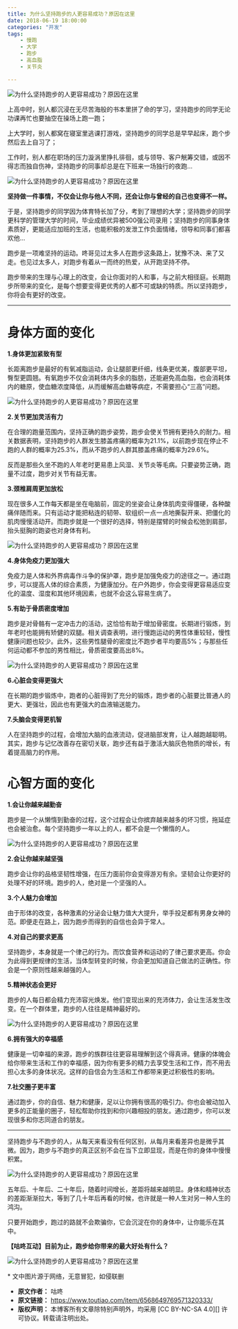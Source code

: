 ```yaml
---
title: 为什么坚持跑步的人更容易成功？原因在这里
date: 2018-06-19 18:00:00
categories: "开发"
tags:
	- 慢跑
	- 大学
	- 跑步
	- 高血脂
	- 关节炎

---
```


![为什么坚持跑步的人更容易成功？原因在这里][M7BJ-6NVF-IIZU.jpg]

上高中时，别人都沉浸在无尽苦海般的书本里拼了命的学习，坚持跑步的同学无论功课再忙也要抽空在操场上跑一跑；

上大学时，别人都窝在寝室里逃课打游戏，坚持跑步的同学总是早早起床，跑个步然后去上自习了；

工作时，别人都在职场的压力漩涡里挣扎徘徊，或与领导、客户觥筹交错，或因不得志而独自伤神，坚持跑步的同事却总是在下班来一场独行的夜跑...

![为什么坚持跑步的人更容易成功？原因在这里][NJ3A-3Q3E-MIYU.jpg]

**坚持做一件事情，不仅会让你与他人不同，还会让你与曾经的自己也变得不一样。**

于是，坚持跑步的同学因为体育特长加了分，考到了理想的大学；坚持跑步的同学更科学的管理大学的时间，毕业成绩优异被500强公司录用；坚持跑步的同事身体素质好，更能适应加班的生活，也能积极的发泄工作负面情绪，领导和同事们都喜欢他...

跑步是一项难坚持的运动。咚哥见过太多人在跑步这条路上，犹豫不决、来了又走。也见过太多人，对跑步有着从一而终的热爱，从开跑坚持不停。

跑步带来的生理与心理上的改变，会让你面对的人和事，与之前大相径庭。长期跑步所带来的变化，是每个想要变得更优秀的人都不可或缺的特质。所以坚持跑步，你将会有更好的改变。

--------------------

# **身体方面的变化** #

**1.身体更加紧致有型**

长距离跑步是最好的有氧减脂运动，会让腿部更纤细，线条更优美，腹部更平坦，臀型更圆翘。有氧跑步不仅会消耗体内多余的脂肪，还能避免高血脂，也会消耗体内的糖原，使血糖浓度降低，从而缓解高血糖等病症，不需要担心“三高”问题。

![为什么坚持跑步的人更容易成功？原因在这里][NVYB-MFIU-FZRU.jpg]

**2.关节更加灵活有力**

在合理的跑量范围内，坚持正确的跑步姿势，跑步会使关节拥有更持久的耐力。相关数据表明，坚持跑步的人群发生膝盖疼痛的概率为21.1%，以前跑步现在停止不跑的人群的概率为25.3%，而从不跑步的人群其膝盖疼痛的概率为29.6%。

反而是那些久坐不跑的人年老时更易患上风湿、关节炎等毛病。只要姿势正确，跑量不过度，跑步对关节有益无害。

**3.颈椎肩周更加放松**

现在很多人工作每天都是坐在电脑前，固定的坐姿会让身体肌肉变得僵硬，各种酸痛伴随而来。只有运动才能把粘连的韧带、软组织一点一点地撕裂开来、把僵化的肌肉慢慢活动开。而跑步就是一个很好的选择，特别是摆臂的时候会松弛到肩部，抬头挺胸的跑姿也对身体有利。

![为什么坚持跑步的人更容易成功？原因在这里][1529382538372d3c80b33a7]

**4.身体免疫力更加强大**

免疫力是人体和外界病毒作斗争的保护罩，跑步是加强免疫力的途径之一。通过跑步，可以提高人体的综合素质，为健康加分。在户外跑步，你会变得更容易适应变化的温度、湿度和其他环境因素，也就不会这么容易生病了。

**5.有助于骨质密度增加**

跑步是对骨骼有一定冲击力的活动，这恰恰有助于增加骨密度。长期进行锻炼，到年老时也能拥有矫健的双腿。相关调查表明，进行慢跑运动的男性体重较轻，慢性健康问题也较少。此外，这些男性腿骨的密度比不跑步者平均要高5%；与那些任何运动都不参加的男性相比，骨质密度要高出8%。

![为什么坚持跑步的人更容易成功？原因在这里][NJ3U-ZRY6-RMF2.jpg]

**6.心脏会变得更强大**

在长期的跑步锻炼中，跑者的心脏得到了充分的锻炼，跑步者的心脏要比普通人的更大、更强壮，因此也有更强大的血液输送能力。

**7.头脑会变得更机智**

人在坚持跑步的过程，会增加大脑的血液流动，促进脑部发育，让人越跑越聪明。其实，跑步与记忆改善存在密切关联，跑步还有益于激活大脑灰色物质的增长，有着提高脑力的作用。

# **心智方面的变化** #

**1.会让你越来越勤奋**

跑步是一个从懒惰到勤奋的过程，这个过程会让你摈弃越来越多的坏习惯，拖延症也会被治愈。每个坚持跑步一年以上的人，都不会是一个懒惰的人。

![为什么坚持跑步的人更容易成功？原因在这里][BERM-VV7R-R7B2.jpg]

**2.会让你越来越坚强**

跑步会让你的品格坚韧性增强，在压力面前你会变得游刃有余。坚韧会让你更好的处理不好的环境。跑步的人，绝对是一个坚强的人。

**3.个人魅力会增加**

由于形体的改变，各种激素的分泌会让魅力值大大提升，举手投足都有男身女神的范。即便走在路上，因为跑步而得到的自信也会异于常人。

**4.对自己的要求更高**

坚持跑步，本身就是一个律己的行为。而饮食营养和运动的了律己要求更高。你会为此得到更规律的生活，当体型转变的时候，你会更加知道自己做法的正确性。你会是一个原则性越来越强的人。

**5.精神状态会更好**

跑步的人每日都会精力充沛容光焕发。他们变现出来的充沛体力，会让生活发生改变。在一个群体里，跑步的人往往是精神最好的。

![为什么坚持跑步的人更容易成功？原因在这里][3IFM-ARBJ-Z6R2.jpg]

**6.拥有强大的幸福感**

健康是一切幸福的来源，跑步的族群往往更容易理解到这个得真谛。健康的体魄会给你带来生活和工作的幸福感，因为你有更多的精力去享受生活和工作，而不用去担心太多的身体状况。这样的自信会为生活和工作都带来更过积极性的影响。

**7.社交圈子更丰富**

通过跑步，你的自信、魅力和健康，足以让你拥有很高的吸引力。你也会被动加入更多的正能量的圈子，轻松帮助你找到和你兴趣相投的朋友。通过跑步，你可以发现很多和你志同道合的朋友。

--------------------

坚持跑步与不跑步的人，从每天来看没有任何区别，从每月来看差异也是微乎其微。因为，跑步与不跑步的真正区别不会在当下立即显现，而是在你的身体中慢慢积累。

![为什么坚持跑步的人更容易成功？原因在这里][NNM7-RYEE-FJMM.jpg]

五年后、十年后、二十年后，随着时间增长，差距将越来越明显。身体和精神状态的差距渐渐拉大，等到了几十年后再看的时候，也许就是一种人生对另一种人生的鸿沟。

只要开始跑步，跑过的路就不会欺骗你，它会沉淀在你的身体中，让你能乐在其中。

**【咕咚互动】目前为止，跑步给你带来的最大好处有什么？**

![为什么坚持跑步的人更容易成功？原因在这里][E3YQ-EEUE-NMY2.jpg]

\* 文中图片源于网络，无意冒犯，如侵联删


[M7BJ-6NVF-IIZU.jpg]: static/resources/crawler/M7BJ-6NVF-IIZU.jpg
[NJ3A-3Q3E-MIYU.jpg]: static/resources/crawler/NJ3A-3Q3E-MIYU.jpg
[NVYB-MFIU-FZRU.jpg]: static/resources/crawler/NVYB-MFIU-FZRU.jpg
[1529382538372d3c80b33a7]: http://p9.pstatp.com/large/pgc-image/1529382538372d3c80b33a7
[NJ3U-ZRY6-RMF2.jpg]: static/resources/crawler/NJ3U-ZRY6-RMF2.jpg
[BERM-VV7R-R7B2.jpg]: static/resources/crawler/BERM-VV7R-R7B2.jpg
[3IFM-ARBJ-Z6R2.jpg]: static/resources/crawler/3IFM-ARBJ-Z6R2.jpg
[NNM7-RYEE-FJMM.jpg]: static/resources/crawler/NNM7-RYEE-FJMM.jpg
[E3YQ-EEUE-NMY2.jpg]: static/resources/crawler/E3YQ-EEUE-NMY2.jpg
 *  **原文作者：** 咕咚
 *  **原文链接：** https://www.toutiao.com/item/6568649769571320333/
 *  **版权声明：** 本博客所有文章除特别声明外，均采用 [CC BY-NC-SA 4.0][] 许可协议。转载请注明出处。
